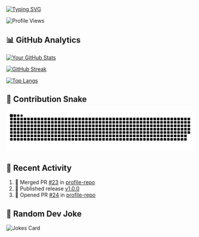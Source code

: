 <!-- ==================== DYNAMIC HEADER ==================== -->
[![Typing SVG](https://readme-typing-svg.herokuapp.com?font=Fira+Code&pause=1000&color=00F728&width=435&lines=Hi+👋+I'm+Shadhujan;Computer+Science+Undergraduate⚡)](https://git.io/typing-svg)

![Profile Views](https://komarev.com/ghpvc/?username=Shadhujan&style=flat-square&color=blue)

<!-- ==================== AUTOMATED STATS ==================== -->
## 📊 GitHub Analytics

[![Your GitHub Stats](https://github-readme-stats.vercel.app/api?username=Shadhujan&show_icons=true&theme=radical)](https://github.com/anuraghazra/github-readme-stats)

[![GitHub Streak](https://streak-stats.demolab.com?user=Shadhujan&theme=dark)](https://git.io/streak-stats)

[![Top Langs](https://github-readme-stats.vercel.app/api/top-langs/?username=Shadhujan&layout=compact&theme=vision-friendly-dark)](https://github.com/anuraghazra/github-readme-stats)

<!-- ==================== SNAKE ANIMATION ==================== -->
## 🐍 Contribution Snake 
<div align="center">
  <img src="dist/github-contribution-grid-snake.svg" alt="Snake animation" style="max-width: 100%;">
</div>

<!-- ==================== AUTOMATED ACTIVITY ==================== -->
## 📅 Recent Activity
<!--START_SECTION:activity-->
<!-- This section will auto-update with your actual activity -->
1. 🎉 Merged PR [#23](https://github.com/Shadhujan/Shadhujan/pull/23) in [profile-repo](https://github.com/Shadhujan/Shadhujan)
2. 🚀 Published release [v1.0.0](https://github.com/Shadhujan/Shadhujan/releases/tag/v1.0.0)
3. 💪 Opened PR [#24](https://github.com/Shadhujan/Shadhujan/pull/24) in [profile-repo](https://github.com/Shadhujan/Shadhujan)
<!--END_SECTION:activity-->

## 🤖 Random Dev Joke
![Jokes Card](https://readme-jokes.vercel.app/api?theme=dark)
